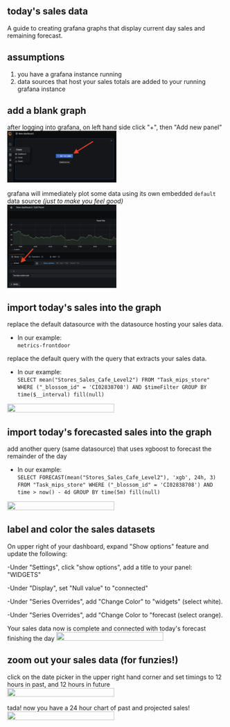 ## today's sales data

A guide to creating grafana graphs that display current day sales and remaining forecast. 

## assumptions

1)  you have a grafana instance running
2)  data sources that host your sales totals are added to your running grafana instance 

## add a blank graph

after logging into grafana, on left hand side click "+", then "Add new panel" 
<img src="/images/add-blank-graph.png" width=50% height=50%>

grafana will immediately plot some data using its own embedded `default` data source _(just to make you feel good)_
<img src="/images/default-datasource.png" width=50% height=50%>

## import today's sales into the graph

replace the default datasource with the datasource hosting your sales data. 

  - In our example:  
 ```metrics-frontdoor```


replace the default query with the query that extracts your sales data. 

  - In our example:  
 ```SELECT mean("Stores_Sales_Cafe_Level2") FROM "Task_mips_store" WHERE ("_blossom_id" = 'CI02838708') AND $timeFilter GROUP BY time($__interval) fill(null)```
<img src="/images/widgets.png" width=70% height=70%>


## import today's forecasted sales into the graph

add another query (same datasource) that uses xgboost to forecast the remainder of the day

  - In our example:  
```SELECT FORECAST(mean("Stores_Sales_Cafe_Level2"), 'xgb', 24h, 3) FROM "Task_mips_store" WHERE ("_blossom_id" = 'CI02838708') AND time > now() - 4d GROUP BY time(5m) fill(null)```
<img src="/images/forecast.png" width=70% height=70%>

## label and color the sales datasets

On upper right of your dashboard, expand "Show options" feature and update the following: 

  -Under "Settings", click "show options", add a title to your panel: "WIDGETS"   

  -Under "Display", set "Null value" to "connected"   

  -Under "Series Overrides", add "Change Color" to "widgets" (select white). 

  -Under "Series Overrides", add "Change Color to "forecast (select orange). 

Your sales data now is complete and connected with today's forecast finishing the day
<img src="/images/today.png" width=70% height=70%>

## zoom out your sales data (for funzies!) 

click on the date picker in the upper right hand corner and set timings to 12 hours in past, and 12 hours in future
<img src="/images/datepicker.png" width=70% height=70%>

tada! now you have a 24 hour chart of past and projected sales! 
<img src="/images/24hr.png" width=70% height=70%>

